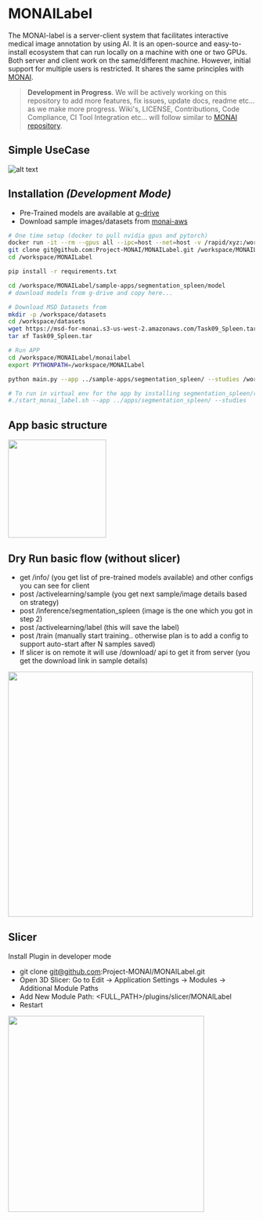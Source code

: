# MONAILabel

The MONAI-label is a server-client system that facilitates interactive medical image annotation by using AI.
It is an open-source and easy-to-install ecosystem that can run locally on a machine with one or two GPUs.
Both server and client work on the same/different machine.  However, initial support for multiple users is restricted.
It shares the same principles with [MONAI](https://github.com/Project-MONAI).


> **Development in Progress**. 
> We will be actively working on this repository to add more features, fix issues, update docs, readme etc... 
> as we make more progress.  Wiki's, LICENSE, Contributions, Code Compliance, CI Tool Integration etc... will follow similar to [MONAI repository](https://github.com/Project-MONAI).


## Simple UseCase

![alt text](https://www.websequencediagrams.com/cgi-bin/cdraw?lz=dGl0bGUgU2ltcGxlIFVzZWNhc2UKClJlc2VhcmNoZXItPgACCjogcGlwIGluc3RhbGwgbW9uYWlsYWJlbAAWGWRldmVsb3BzIG15X2FwcApub3RlIG92ZXIgAEkMdXNpbmcgdGVtcGxhdGUgYXBwIHByb3ZpZGVzIFxuMS4gdHJhaW5cbjIuIGluZmVyIGZvciBwcmVfABMFZWQgbW9kZWxzXG4zLiBhY3RpdmUgbGVhcm4gc3RyYXRlZ2llcwCBRA1NT05BSUxhYmVsOiBzdGFydF8AgUYFXwCBRwUoAIElBiwgZGF0YXNldCkAgX4OYWRpb2xvZ2lzdDogc2hhcmUAggEGIACCAwUgc2VydmVyIGlwCgAeCy0-M0RTbGljZXI6IGNvbmZpZ3VyZQCBfwwASAxGZXcAHgdzIGFyZSBhdgCCXwVsZSB0byBzZWxlY3QgXG5uZXR3b3JrLwCBWgd5L2RldmljZSBldGMuLgoAZwgAgVwObmV4dF9zYW1wbGUoAIIgBkxlYXJuaW5nKQoAgggKAIEhDAAnBiBkZXRhaWxzAEwLAIFGCmZldGNoAE4IbG9jYWwvcmVtb3RlKQBvF3J1bgCDPwZlbmNlKGRlZXBncm93LCBhdXRvc2VnbWVudAB3GACEZAcAgkEYcnJlY3RzAB8HAIFtFnN1Ym1pdCgAhS8FAIFnDgCEBwwAhGkFKG5ldwCCJwcpCgo&s=rose)

## Installation *(Development Mode)*
 - Pre-Trained models are available at [g-drive](https://drive.google.com/drive/folders/1QNEtb3InzpEve53xTWCmxe_HnR2cImUv?usp=sharing)
 - Download sample images/datasets from [monai-aws](https://github.com/Project-MONAI/MONAI/blob/master/monai/apps/datasets.py#L213-L224)

```bash
# One time setup (docker to pull nvidia gpus and pytorch)
docker run -it --rm --gpus all --ipc=host --net=host -v /rapid/xyz:/workspace/ nvcr.io/nvidia/pytorch:21.02-py3
git clone git@github.com:Project-MONAI/MONAILabel.git /workspace/MONAILabel
cd /workspace/MONAILabel

pip install -r requirements.txt

cd /workspace/MONAILabel/sample-apps/segmentation_spleen/model
# download models from g-drive and copy here...

# Download MSD Datasets from
mkdir -p /workspace/datasets
cd /workspace/datasets
wget https://msd-for-monai.s3-us-west-2.amazonaws.com/Task09_Spleen.tar
tar xf Task09_Spleen.tar

# Run APP
cd /workspace/MONAILabel/monailabel
export PYTHONPATH=/workspace/MONAILabel

python main.py --app ../sample-apps/segmentation_spleen/ --studies /workspace/datasets/Task09_Spleen/imagesTr

# To run in virtual env for the app by installing segmentation_spleen/requirements.txt
#./start_monai_label.sh --app ../apps/segmentation_spleen/ --studies
```

## App basic structure

<img src="https://user-images.githubusercontent.com/7339051/114428020-98cdaf80-9bb3-11eb-8010-40f47d1afcd6.png" width="200"/>

## Dry Run basic flow (without slicer)

- get /info/ (you get list of pre-trained models available) and other configs you can see for client
- post /activelearning/sample (you get next sample/image details based on strategy)
- post /inference/segmentation_spleen (image is the one which you got in step 2)
- post /activelearning/label (this will save the label)
- post /train (manually start training.. otherwise plan is to add a config to support auto-start after N samples saved)
- If slicer is on remote it will use /download/ api to get it from server (you get the download link in sample details)

<img src="https://user-images.githubusercontent.com/7339051/115477603-31ab9d00-a23c-11eb-85f0-0b8ac374a9a0.png" width="500"/>


## Slicer

Install Plugin in developer mode

- git clone git@github.com:Project-MONAI/MONAILabel.git
- Open 3D Slicer: Go to Edit -> Application Settings -> Modules -> Additional Module Paths
- Add New Module Path: <FULL_PATH>/plugins/slicer/MONAILabel
- Restart

<img src="https://user-images.githubusercontent.com/7339051/115478017-1725f380-a23d-11eb-9b60-19638187b8e6.png" width="400"/>
